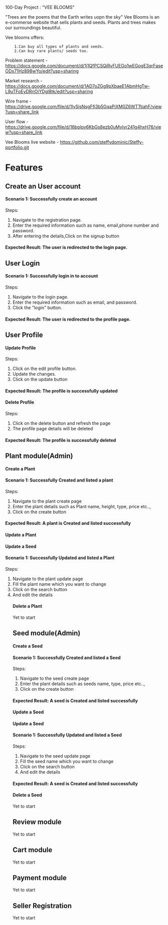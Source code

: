 100-Day Project : "VEE BLOOMS"

  "Trees are the poems that the Earth writes uopn the sky"
  Vee Blooms is an e-commerse website that sells plants and seeds.
  Plants and trees makes our surroundings beautiful.
  
  Vee blooms offers:
  
        1.Can buy all types of plants and seeds.
        2.Can buy rare plants/ seeds too.
        
        
Problem statement - https://docs.google.com/document/d/1j1QfPCSQjRvFUEGo1wEGogE3qrFaseODx71Hz898wYo/edit?usp=sharing

Market research -https://docs.google.com/document/d/1AD7oZGg9pXbaeE1AbmHgTw-L9uTFoEyDRnOiYDgl8tk/edit?usp=sharing

Wire frame -https://drive.google.com/file/d/1IySjsNsgFfi3b5GqaPiXM0Z6WTTtiahF/view?usp=share_link

User flow - https://drive.google.com/file/d/16bplpv6KbGs8ezb0uMvlvr241g4hxH76/view?usp=share_link

Vee Blooms live website - https://github.com/steffydominic/Steffy-portfolio.git

<h1>Features</h1>
<h2> Create an User account</h2>
<h4> Scenario 1: Successfully create an account </h4>
<p>Steps:</p>
<ol>
    <li> Navigate to the registration page.</li>
    <li> Enter the required information such as name, email,phone number and password. </li>
    <li> After entering the details,Click on the signup button</li>
</ol>
<h4> Expected Result: The user is redirected to the login page.</h4>

<h2>User Login</h2>
<h4> Scenario 1: Successfully login in to account</h4>
<p> Steps:</p>
<ol>
    <li> Navigate to the login page.</li>
    <li>Enter the required information such as email, and password.</li>
    <li>Click the "login" button. </li>
</ol>
<h4> Expected Result: The user is redirected to the profile page.</h4>

<h2>User Profile</h2>
<h4>Update Profile</h4>
<p> Steps:</p>
<ol>
    <li>Click on the edit profile button.</li>
    <li>Update the changes.</li>
    <li>Click on the update button</li>
</ol>
<h4>Expected Result: The profile is successfully updated</h4>

<h4>Delete Profile</h4>
<p> Steps:</p>
<ol>
    <li>Click on the delete button and refresh the page</li>
    <li>The profile page details will be deleted</li>
</ol>

<h4>Expected Result: The profile is successfully deleted</h4>


<h2>Plant module(Admin)</h2>
<h4>Create a Plant</h4>
<h4> Scenario 1: Successfully Created and listed a plant</h4>
<p>Steps:</p>
<ol>
    <li>Navigate to the plant create page</li>
    <li>Enter the plant details such as Plant name, height, type, price etc..,</li>
    <li>Click on the create button</li>
</ol>
<h4>Expected Result: A plant is Created and listed successfully </h4>

<h4>Update a Plant</h4>
<h4>Update a Seed</h4>
<h4> Scenario 1: Successfully Updated and listed a Plant</h4>
<p>Steps:</p>
<ol>
    <li>Navigate to the plant update page</li>
    <li>Fill the plant name which you want to change</li>
    <li>Click on the search button</li>
    <li>And edit the details</li>


<h4>Delete a Plant</h4>
<p>Yet to start</p>



<h2>Seed module(Admin)</h2>
<h4>Create a Seed</h4>
<h4> Scenario 1: Successfully Created and listed a Seed</h4>
<p>Steps:</p>
<ol>
    <li>Navigate to the seed create page</li>
    <li>Enter the plant details such as seeds name, type, price etc..,</li>
    <li>Click on the create button</li>
</ol>
<h4>Expected Result: A seed is Created and listed successfully </h4>

<h4>Update a Seed</h4>

<h4>Update a Seed</h4>
<h4> Scenario 1: Successfully Updated and listed a Seed</h4>
<p>Steps:</p>
<ol>
    <li>Navigate to the seed  update page</li>
    <li>Fill the seed name which you want to change</li>
    <li>Click on the search button</li>
    <li>And edit the details</li>
</ol>
<h4>Expected Result: A seed is Created and listed successfully </h4>


<h4>Delete a Seed</h4>
<p>Yet to start</p>



<h2>Review module</h2>
<p>Yet to start</p>


<h2>Cart module</h2>
<p>Yet to start</p>

<h2>Payment module</h2>
<p>Yet to start</p>

<h2>Seller Registration</h2>
<p>Yet to start</p>






